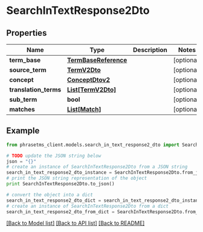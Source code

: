 # SearchInTextResponse2Dto

## Properties

| Name                  | Type                                          | Description | Notes      |
| --------------------- | --------------------------------------------- | ----------- | ---------- |
| **term_base**         | [**TermBaseReference**](TermBaseReference.md) |             | [optional] |
| **source_term**       | [**TermV2Dto**](TermV2Dto.md)                 |             | [optional] |
| **concept**           | [**ConceptDtov2**](ConceptDtov2.md)           |             | [optional] |
| **translation_terms** | [**List[TermV2Dto]**](TermV2Dto.md)           |             | [optional] |
| **sub_term**          | **bool**                                      |             | [optional] |
| **matches**           | [**List[Match]**](Match.md)                   |             | [optional] |

## Example

```python
from phrasetms_client.models.search_in_text_response2_dto import SearchInTextResponse2Dto

# TODO update the JSON string below
json = "{}"
# create an instance of SearchInTextResponse2Dto from a JSON string
search_in_text_response2_dto_instance = SearchInTextResponse2Dto.from_json(json)
# print the JSON string representation of the object
print SearchInTextResponse2Dto.to_json()

# convert the object into a dict
search_in_text_response2_dto_dict = search_in_text_response2_dto_instance.to_dict()
# create an instance of SearchInTextResponse2Dto from a dict
search_in_text_response2_dto_from_dict = SearchInTextResponse2Dto.from_dict(search_in_text_response2_dto_dict)
```

[[Back to Model list]](../README.md#documentation-for-models) [[Back to API list]](../README.md#documentation-for-api-endpoints) [[Back to README]](../README.md)
